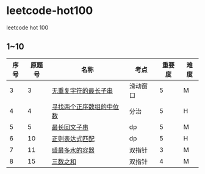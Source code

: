 # leetcode-hot100

leetcode hot 100

## 1~10

| 序号 | 原题号 | 名称                                                                                                     | 考点     | 重要度 | 难度 |
| ---- | ------ | -------------------------------------------------------------------------------------------------------- | -------- | ------ | ---- |
| 3    | 3      | [无重复字符的最长子串](https://leetcode-cn.com/problems/longest-substring-without-repeating-characters/) | 滑动窗口 | 5      | M    |
| 4    | 4      | [寻找两个正序数组的中位数](https://leetcode-cn.com/problems/longest-palindromic-substring)               | 分治     | 5      | H    |
| 5    | 5      | [最长回文子串](https://leetcode-cn.com/problems/longest-palindromic-substring)                           | dp       | 5      | M    |
| 6    | 10     | [正则表达式匹配](https://leetcode-cn.com/problems/regular-expression-matching/)                          | dp       | 5      | H    |
| 7    | 11     | [盛最多水的容器](https://leetcode-cn.com/problems/container-with-most-water/)                            | 双指针   | 3      | M    |
| 8    | 15     | [三数之和](https://leetcode-cn.com/problems/3sum/)                                                       | 双指针   | 4      | M    |
